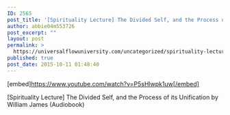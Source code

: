 ```yaml
---
ID: 2565
post_title: '[Spirituality Lecture] The Divided Self, and the Process of its Unification'
author: abbie04m553726
post_excerpt: ""
layout: post
permalink: >
  https://universalflowuniversity.com/uncategorized/spirituality-lecture-the-divided-self-and-the-process-of-its-unification/
published: true
post_date: 2015-10-11 01:48:40
---
```

[embed]https://www.youtube.com/watch?v=P5sHlwpk1uw[/embed]<br>
<p>[Spirituality Lecture] The Divided Self, and the Process of its Unification by William James (Audiobook)</p>